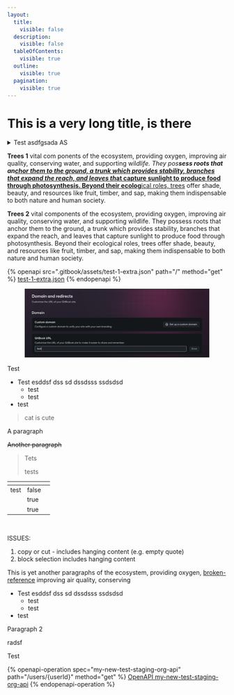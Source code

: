 ```yaml
---
layout:
  title:
    visible: false
  description:
    visible: false
  tableOfContents:
    visible: true
  outline:
    visible: true
  pagination:
    visible: true
---
```


# This is a very long title, is there

<details>

<summary>Test asdfgsada AS</summary>

Trees are vital components of the ecosystem, providing oxygen, improving air quality, and supporting wildlife habitats. They play an essential role in carbon sequestration, helping to mitigate the effects of climate change.

]With their extensive root systems, trees prevent soil erosion, maintain water cycles, and contribute to biodiversity by offering food and shelter to countless species. Beyond their environmental benefits, trees also enhance human well-being by offering shade, improving mental health, and adding aesthetic value to landscapes.

</details>

**Trees 1** vital com ponents of the ecosystem, providing oxygen, improving air quality, conserving water, and supporting wi&#x6C;_&#x64;life. They pos**sess roots that an**_[_**chor them to the ground, a trunk which provides stability, branches that expand the reach, and leaves th**_**at capture sunlight to produce food through photosynthesis. Beyond their ecolog**ical roles, trees](page-1.md) offer shade, beauty, and resources like fruit, timber, and sap, making them indispensable to both nature and human society.

**Trees 2** vital components of the ecosystem, providing oxygen, improving air quality, conserving water, and supporting wildlife. They possess roots that anchor them to the ground, a trunk which provides stability, branches that expand the reach, and leaves that capture sunlight to produce food through photosynthesis. Beyond their ecological roles, trees offer shade, beauty, and resources like fruit, timber, and sap, making them indispensable to both nature and human society.

{% openapi src=".gitbook/assets/test-1-extra.json" path="/" method="get" %}
[test-1-extra.json](.gitbook/assets/test-1-extra.json)
{% endopenapi %}

<figure><img src=".gitbook/assets/Screenshot 2024-12-10 at 17.16.11.png" alt=""><figcaption></figcaption></figure>

Test

* Test esddsf dss sd dssdsss ssdsdsd
  * test
  * test
* test

> cat is cute

A paragraph

~~Another paragraph~~

> Tets
>
> tests

<table><thead><tr><th></th><th data-type="checkbox"></th><th></th></tr></thead><tbody><tr><td>test</td><td>false</td><td></td></tr><tr><td></td><td>true</td><td></td></tr><tr><td></td><td>true</td><td></td></tr></tbody></table>

<figure><img src="https://images.unsplash.com/photo-1734712877274-3d208002c64d?crop=entropy&#x26;cs=srgb&#x26;fm=jpg&#x26;ixid=M3wxOTcwMjR8MHwxfHJhbmRvbXx8fHx8fHx8fDE3NDE3NzYzMzd8&#x26;ixlib=rb-4.0.3&#x26;q=85" alt=""><figcaption></figcaption></figure>

ISSUES:

1. copy or cut - includes hanging content (e.g. empty quote)
2. block selection includes hanging content

This is yet another paragraphs of the ecosystem, providing oxygen, [broken-reference](broken-reference/ "mention") improving air quality, conserving

* Test esddsf dss sd dssdsss ssdsdsd
  * test
  * test
* test

Paragraph 2

radsf

Test

{% openapi-operation spec="my-new-test-staging-org-api" path="/users/{userId}" method="get" %}
[OpenAPI my-new-test-staging-org-api](https://api.gitbook-staging.com/openapi.json)
{% endopenapi-operation %}
